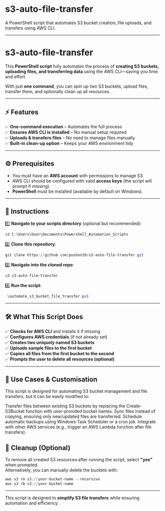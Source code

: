 # s3-auto-file-transfer
A PowerShell script that automates S3 bucket creation, file uploads, and transfers using AWS CLI.

---

# **s3-auto-file-transfer**  
This **PowerShell script** fully automates the process of **creating S3 buckets, uploading files, and transferring data** using the AWS CLI—saving you time and effort.

With just **one command**, you can spin up two S3 buckets, upload files, transfer them, and optionally clean up all resources.

---

## **⚡ Features**
✅ **One-command execution** – Automates the full process  
✅ **Ensures AWS CLI is installed** – No manual setup required  
✅ **Uploads & transfers files** – No need to manage files manually  
✅ **Built-in clean-up option** – Keeps your AWS environment tidy  

---

## **⚙️ Prerequisites**
- You must have an **AWS account** with permissions to manage S3.  
- AWS CLI should be configured with valid **access keys** (the script will prompt if missing).  
- **PowerShell** must be installed (available by default on Windows).  

---

## **📖 Instructions**
1️⃣ **Navigate to your scripts directory** (optional but recommended):  
```powershell
cd C:\Users\User\Documents\Powershell_Automation_Scripts
```

2️⃣ **Clone this repository**:  
```powershell
git clone https://github.com/pushon10/s3-auto-file-transfer.git
```

3️⃣ **Navigate into the cloned repo**:  
```powershell
cd s3-auto-file-transfer
```

4️⃣ **Run the script**:  
```powershell
.\automate_s3_bucket_file_transfer.ps1
```

---

## **🛠 What This Script Does**
✅ **Checks for AWS CLI** and installs it if missing  
✅ **Configures AWS credentials** (if not already set)  
✅ **Creates two uniquely named S3 buckets**  
✅ **Uploads sample files to the first bucket**  
✅ **Copies all files from the first bucket to the second**  
✅ **Prompts the user to delete all resources (optional)**  

---

## **🎯 Use Cases & Customisation**
This script is designed for automating S3 bucket management and file transfers, but it can be easily modified to:

Transfer files between existing S3 buckets by replacing the Create-S3Bucket function with user-provided bucket names.
Sync files instead of copying, ensuring only new/updated files are transferred.
Schedule automatic backups using Windows Task Scheduler or a cron job.
Integrate with other AWS services (e.g., trigger an AWS Lambda function after file transfers).


## **🛑 Cleanup (Optional)**
To remove all created S3 resources after running the script, select **"yes"** when prompted.  
Alternatively, you can manually delete the buckets with:  
```powershell
aws s3 rm s3://your-bucket-name --recursive
aws s3 rb s3://your-bucket-name
```

---

This script is designed to **simplify S3 file transfers** while ensuring automation and efficiency. 
